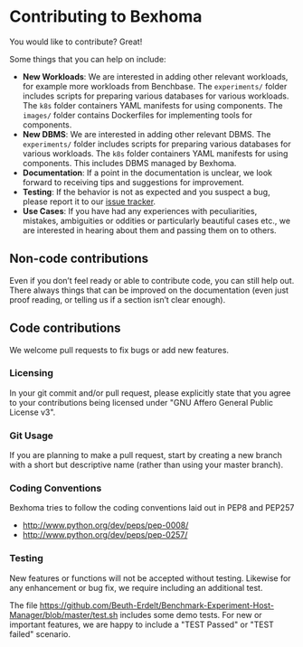 # Contributing to Bexhoma

You would like to contribute? Great!

Some things that you can help on include:
* **New Workloads**: We are interested in adding other relevant workloads, for example more workloads from Benchbase. The `experiments/` folder includes scripts for preparing various databases for various workloads. The `k8s` folder containers YAML manifests for using components. The `images/` folder contains Dockerfiles for implementing tools for components.
* **New DBMS**: We are interested in adding other relevant DBMS. The `experiments/` folder includes scripts for preparing various databases for various workloads. The `k8s` folder containers YAML manifests for using components. This includes DBMS managed by Bexhoma.
* **Documentation**: If a point in the documentation is unclear, we look forward to receiving tips and suggestions for improvement.
* **Testing**: If the behavior is not as expected and you suspect a bug, please report it to our [issue tracker](https://github.com/Beuth-Erdelt/Benchmark-Experiment-Host-Manager/issues).
* **Use Cases**: If you have had any experiences with peculiarities, mistakes, ambiguities or oddities or particularly beautiful cases etc., we are interested in hearing about them and passing them on to others.

## Non-code contributions

Even if you don’t feel ready or able to contribute code, you can still help out. There always things that can be improved on the documentation (even just proof reading, or telling us if a section isn’t clear enough).


## Code contributions

We welcome pull requests to fix bugs or add new features.

### Licensing

In your git commit and/or pull request, please explicitly state that you agree to your contributions being licensed under "GNU Affero General Public License v3".


### Git Usage

If you are planning to make a pull request, start by creating a new branch with a short but descriptive name (rather than using your master branch).


### Coding Conventions

Bexhoma tries to follow the coding conventions laid out in PEP8 and PEP257

- http://www.python.org/dev/peps/pep-0008/
- http://www.python.org/dev/peps/pep-0257/


### Testing

New features or functions will not be accepted without testing.
Likewise for any enhancement or bug fix, we require including an additional test.

The file https://github.com/Beuth-Erdelt/Benchmark-Experiment-Host-Manager/blob/master/test.sh includes some demo tests.
For new or important features, we are happy to include a "TEST Passed" or "TEST failed" scenario.